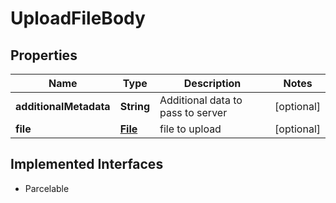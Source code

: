 

# UploadFileBody

## Properties

Name | Type | Description | Notes
------------ | ------------- | ------------- | -------------
**additionalMetadata** | **String** | Additional data to pass to server |  [optional]
**file** | [**File**](File.md) | file to upload |  [optional]


## Implemented Interfaces

* Parcelable


